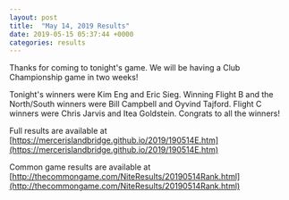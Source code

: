 ```yaml
---
layout: post
title:  "May 14, 2019 Results"
date: 2019-05-15 05:37:44 +0000
categories: results
---
```

Thanks for coming to tonight's game. We will be having a Club Championship game in two weeks!

Tonight's winners were Kim Eng and Eric Sieg. Winning Flight B and the North/South winners were Bill Campbell and Oyvind Tajford. Flight C winners were Chris Jarvis and Itea Goldstein. Congrats to all the winners!

Full results are available at [https://mercerislandbridge.github.io/2019/190514E.htm](https://mercerislandbridge.github.io/2019/190514E.htm)

Common game results are available at [http://thecommongame.com/NiteResults/20190514Rank.html](http://thecommongame.com/NiteResults/20190514Rank.html)
